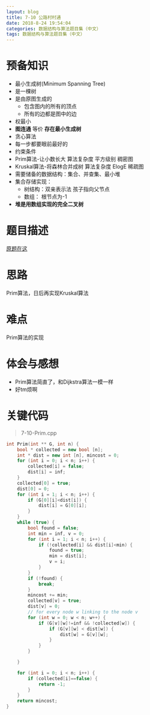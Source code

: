 ```yaml
---
layout: blog
title: 7-10 公路村村通
date: 2018-8-24 19:54:04
categories: 数据结构与算法题目集（中文）
tags: 数据结构与算法题目集（中文）
---
```

# 预备知识
- 最小生成树(Minimum Spanning Tree)
 - 是一棵树
 - 是由原图生成的
   - 包含图内的所有的顶点
   - 所有的边都是图中的边
 - 权最小
- **图连通** 等价 **存在最小生成树**
- 贪心算法
 - 每一步都要眼前最好的
 - 约束条件
- Prim算法-让小数长大 算法复杂度 平方级别 稠密图
- Kruskal算法-将森林合并成树 算法复杂度 ElogE 稀疏图
 - 需要储备的数据结构：集合、并查集、最小堆
 - 集合存储实现：
   - 树结构：双亲表示法 孩子指向父节点
   - 数组： 根节点为-1
 - **堆是用数组实现的完全二叉树**
# 题目描述
[原题在这](https://pintia.cn/problem-sets/15/problems/718)

# 思路
Prim算法，日后再实现Kruskal算法

# 难点
Prim算法的实现

# 体会与感想
- Prim算法简直了，和Dijkstra算法一模一样
- 好tm烦啊

# 关键代码
>7-10-Prim.cpp

```C++
int Prim(int ** G, int n) {
    bool * collected = new bool [n];
    int * dist = new int [n], mincost = 0;
    for (int i = 0; i < n; i++) {
        collected[i] = false;
        dist[i] = inf;
    }
    collected[0] = true;
    dist[0] = 0;
    for (int i = 1; i < n; i++) {
        if (G[0][i]<dist[i]) {
            dist[i] = G[0][i];
        }
    }
    while (true) {
        bool found = false;
        int min = inf, v = 0;
        for (int i = 1; i < n; i++) {
            if (!collected[i] && dist[i]<min) {
                found = true;
                min = dist[i];
                v = i;
            }
        }
        if (!found) {
            break;
        }
        mincost += min;
        collected[v] = true;
        dist[v] = 0;
        // for every node w linking to the node v
        for (int w = 0; w < n; w++) {
            if (G[v][w]!=inf && !collected[w]) {
                if (G[v][w] < dist[w]) {
                    dist[w] = G[v][w];
                }
            }
        }

    }

    for (int i = 0; i < n; i++) {
        if (collected[i]==false) {
            return -1;
        }
    }
    return mincost;
}
```
